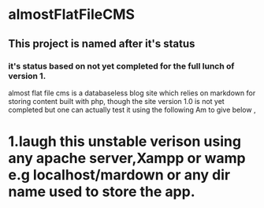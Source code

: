 # almostFlatFileCMS
## This project is named after it's status 
### it's status based on not yet completed for the  full lunch of version 1.

almost flat file cms is a databaseless blog site which relies on markdown for storing content built with php, though the site version 1.0 is not yet completed but one can actually test it using the following Am  to give below ,

1.laugh this unstable verison using any apache server,Xampp or wamp e.g localhost/mardown or any dir name used to store the app.
====

